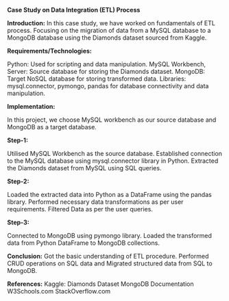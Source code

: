 **Case Study on Data Integration (ETL) Process** 

**Introduction:**
In this case study, we have worked on fundamentals of ETL process. Focusing on the migration of data from a MySQL database to a MongoDB database using the Diamonds dataset sourced from Kaggle.


**Requirements/Technologies:**

Python: Used for scripting and data manipulation.
MySQL Workbench, Server: Source database for storing the Diamonds dataset.
MongoDB: Target NoSQL database for storing transformed data.
Libraries: mysql.connector, pymongo, pandas for database connectivity and data manipulation.

**Implementation:**

In this project, we choose MySQL workbench as our source database and MongoDB as a target database. 

**Step-1:**

Utilised MySQL Workbench as the source database.
Established connection to the MySQL database using mysql.connector library in Python.
Extracted the Diamonds dataset from MySQL using SQL queries.

**Step-2:**

Loaded the extracted data into Python as a DataFrame using the pandas library.
Performed necessary data transformations as per user requirements.
Filtered Data as per the user queries. 

**Step-3:**

Connected to MongoDB using pymongo library.
Loaded the transformed data from Python DataFrame to MongoDB collections.

**Conclusion:**
Got the basic understanding of ETL procedure. Performed CRUD operations on SQL data and Migrated structured data from SQL to MongoDB.


**References:**
Kaggle: Diamonds Dataset
MongoDB Documentation
W3Schools.com
StackOverflow.com



